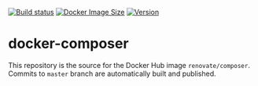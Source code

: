[![Build status](https://github.com/renovatebot/docker-composer/workflows/build/badge.svg)](https://github.com/renovatebot/docker-composer/actions?query=workflow%3Abuild)
[![Docker Image Size](https://img.shields.io/docker/image-size/renovate/composer/latest)](https://hub.docker.com/r/renovate/composer)
[![Version](https://img.shields.io/docker/v/renovate/composer?sort=semver)](https://hub.docker.com/r/renovate/composer)

# docker-composer

This repository is the source for the Docker Hub image `renovate/composer`. Commits to `master` branch are automatically built and published.
